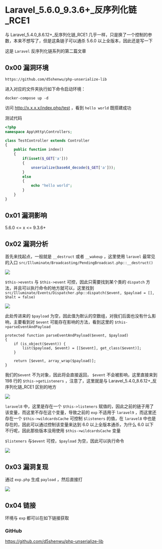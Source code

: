 # Laravel_5.6.0_9.3.6+\_反序列化链_RCE1

与 Laravel_5.4.0_8.6.12+\_反序列化链_RCE1 几乎一样，只是换了一个控制的参数，本来不想写了，但是这条链子可以通杀 5.6.0 以上全版本，因此还是写一下

这是 `Laravel` 反序列化链系列的第二篇文章

## 0x00 漏洞环境

```
https://github.com/d5shenwu/php-unserialize-lib
```

进入对应的文件夹执行如下命令启动环境：

```
docker-compose up -d
```

访问 http://x.x.x.x/index.php/test ，看到 `hello world` 既搭建成功

测试代码

```php
<?php
namespace App\Http\Controllers;

class TestController extends Controller
{
	public function index()
	{
		if(isset($_GET['a']))
		{
			unserialize(base64_decode($_GET['a']));
		}
		else
		{
			echo "hello world";
		}
	}
}
```

## 0x01 漏洞影响

5.6.0 <= x <= 9.3.6+

## 0x02 漏洞分析

首先来找起点，一般就是 `__destruct` 或者 `__wakeup` ，这里使用 `laravel` 最常见的入口 `src/Illuminate/Broadcasting/PendingBroadcast.php::__destruct()` 

![](https://gitee.com/d5shenwu/picgo/raw/master/img/20220904144627.png)

`$this->events` 与 `$this->event` 可控，因此只需要找到某个类的 `dispatch` 方法，并且可以执行命令的地方就可以，这里找到 `src/Illuminate/Events/Dispatcher.php::dispatch($event, $payload = [], $halt = false)` 

![](https://gitee.com/d5shenwu/picgo/raw/master/img/20220904145044.png)

此处传进来的 `$payload` 为空，因此值为默认的空数组，对我们后面也没有什么影响，主要看到对 `$event` 可能存在影响的方法，看到这里的 `$this->parseEventAndPayload` 

```
protected function parseEventAndPayload($event, $payload)
{
    if (is_object($event)) {
        list($payload, $event) = [[$event], get_class($event)];
    }

    return [$event, array_wrap($payload)];
}
```

我们的`$event` 不为对象，因此将会直接返回， `$event` 不会被影响，这里直接来到 198 行的 `$this->getListeners` ，注意了，这里就是与 Laravel_5.4.0_8.6.12+\_反序列化链_RCE1 区别的地方

![](https://gitee.com/d5shenwu/picgo/raw/master/img/20220907225148.png)

`laravel8` 中，这里是存在一个 `$this->listeners` 赋值的，因此之前的链子用了该变量，而这里不存在这个变量，导致之前的 `exp` 不适用于 `laravel9` ，而这里还存在一个 `$this->wildcardsCache` 可控制 `$listeners` 的值，在 `laravel8` 中也是存在的，因此可以通过控制该变量来达到 6.0 以上全版本通杀，为什么 6.0 以下不行呢，因此那些版本没用使用 `$this->wildcardsCache` 变量

`$listeners` 与`$event` 可控，`$payload` 为空，因此可以执行命令

![](https://gitee.com/d5shenwu/picgo/raw/master/img/20220904150255.png)

## 0x03 漏洞复现

通过 `exp.php` 生成 `payload` ，然后直接打

![](https://gitee.com/d5shenwu/picgo/raw/master/img/20220904151025.png)



## 0x04 链接

环境与 `exp` 都可以在如下链接获取

### GitHub

https://github.com/d5shenwu/php-unserialize-lib



